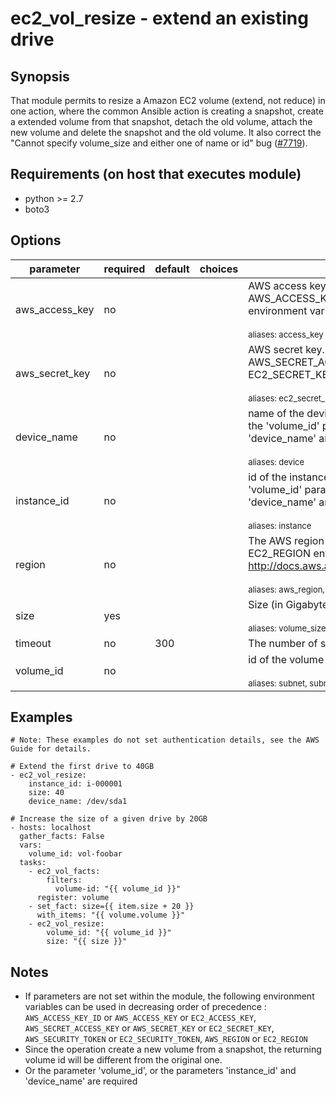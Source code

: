 # ec2_vol_resize - extend an existing drive 

## Synopsis

That module permits to resize a Amazon EC2 volume (extend, not reduce) in one action, where the common Ansible action is creating a snapshot, create a extended volume from that snapshot, detach the old volume, attach the new volume and delete the snapshot and the old volume.
It also correct the "Cannot specify volume_size and either one of name or id" bug ([#7719](https://github.com/ansible/ansible/issues/7719)).

## Requirements (on host that executes module)

* python >= 2.7
* boto3

## Options

| parameter      | required    | default | choices | comments             |
|----------------|-------------|---------|---------|----------------------|
| aws_access_key | no          |         |         | <div>AWS access key. If not set then the value of the AWS_ACCESS_KEY_ID, AWS_ACCESS_KEY or EC2_ACCESS_KEY environment variable is used.</div><br/><div style="font-size:small;">aliases: access_key</div> |
| aws_secret_key | no          |         |         | <div>AWS secret key. If not set then the value of the AWS_SECRET_ACCESS_KEY, AWS_SECRET_KEY, or EC2_SECRET_KEY environment variable is used.</div><br/><div style="font-size:small;">aliases: ec2_secret_key, secret_key</div> |
| device_name    | no          |         |         | <div>name of the device to resize when it's attached to a given instance. If the 'volume_id' parameter is not specified, the fields 'instance_id' and 'device_name' are required.</div><br/><div style="font-size:small;">aliases: device</div> |
| instance_id    | no          |         |         | <div>id of the instance which the resized volume is attached on. If the 'volume_id' parameter is not specified, the fields 'instance_id' and 'device_name' are required.</div><br/><div style="font-size:small;">aliases: instance</div> |
| region         | no          |         |         | <div>The AWS region to use. If not specified then the value of the EC2_REGION environment variable, if any, is used. See http://docs.aws.amazon.com/general/latest/gr/rande.html#ec2_region</div><br/><div style="font-size:small;">aliases: aws_region, ec2_region</div> |
| size           | yes         |         |         | <div>Size (in Gigabytes) of the newly resized volume</div><br/><div style="font-size:small;">aliases: volume_size</div> |
| timeout        | no          |     300 |         | The number of seconds before the module tasks exits on error |
| volume_id      | no          |         |         | <div>id of the volume to resize. Required in case of detached volume</div><br/><div style="font-size:small;">aliases: subnet, subnet_id</div> |

## Examples

```
# Note: These examples do not set authentication details, see the AWS Guide for details.

# Extend the first drive to 40GB
- ec2_vol_resize:
    instance_id: i-000001
    size: 40
    device_name: /dev/sda1

# Increase the size of a given drive by 20GB
- hosts: localhost
  gather_facts: False
  vars:
    volume_id: vol-foobar
  tasks:
    - ec2_vol_facts:
        filters:
          volume-id: "{{ volume_id }}"
      register: volume
    - set_fact: size={{ item.size + 20 }}
      with_items: "{{ volume.volume }}"
    - ec2_vol_resize:
        volume_id: "{{ volume_id }}"
        size: "{{ size }}"
```

## Notes

* If parameters are not set within the module, the following environment variables can be used in decreasing order of precedence : `AWS_ACCESS_KEY_ID` or `AWS_ACCESS_KEY` or `EC2_ACCESS_KEY`, `AWS_SECRET_ACCESS_KEY` or `AWS_SECRET_KEY` or `EC2_SECRET_KEY`, `AWS_SECURITY_TOKEN` or `EC2_SECURITY_TOKEN`, `AWS_REGION` or `EC2_REGION`
* Since the operation create a new volume from a snapshot, the returning volume id will be different from the original one.
* Or the parameter 'volume_id', or the parameters 'instance_id' and 'device_name' are required


